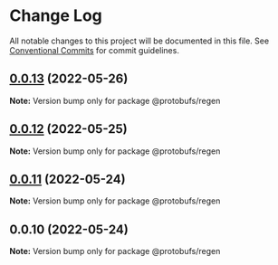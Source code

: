 # Change Log

All notable changes to this project will be documented in this file.
See [Conventional Commits](https://conventionalcommits.org) for commit guidelines.

## [0.0.13](https://github.com/cosmology-finance/proto-registry/compare/@protobufs/regen@0.0.12...@protobufs/regen@0.0.13) (2022-05-26)

**Note:** Version bump only for package @protobufs/regen





## [0.0.12](https://github.com/cosmology-finance/proto-registry/compare/@protobufs/regen@0.0.11...@protobufs/regen@0.0.12) (2022-05-25)

**Note:** Version bump only for package @protobufs/regen





## [0.0.11](https://github.com/cosmology-finance/proto-registry/compare/@protobufs/regen@0.0.10...@protobufs/regen@0.0.11) (2022-05-24)

**Note:** Version bump only for package @protobufs/regen





## 0.0.10 (2022-05-24)

**Note:** Version bump only for package @protobufs/regen
